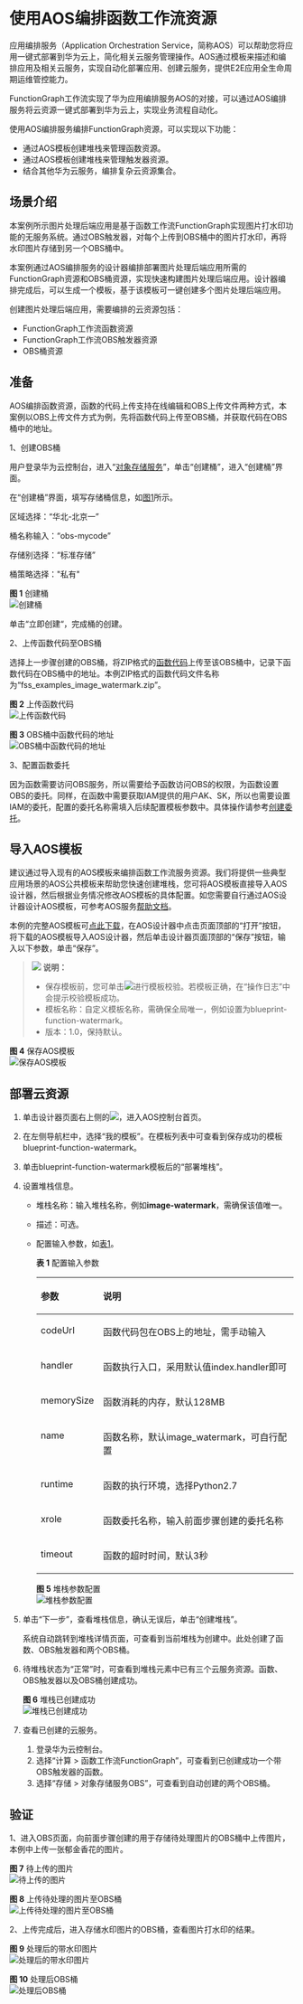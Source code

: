 # 使用AOS编排函数工作流资源<a name="functiongraph_01_0405"></a>

应用编排服务（Application Orchestration Service，简称AOS）可以帮助您将应用一键式部署到华为云上，简化相关云服务管理操作。AOS通过模板来描述和编排应用及相关云服务，实现自动化部署应用、创建云服务，提供E2E应用全生命周期运维管控能力。

FunctionGraph工作流实现了华为应用编排服务AOS的对接，可以通过AOS编排服务将云资源一键式部署到华为云上，实现业务流程自动化。

使用AOS编排服务编排FunctionGraph资源，可以实现以下功能：

-   通过AOS模板创建堆栈来管理函数资源。
-   通过AOS模板创建堆栈来管理触发器资源。
-   结合其他华为云服务，编排复杂云资源集合。

## 场景介绍<a name="section83889103414"></a>

本案例所示图片处理后端应用是基于函数工作流FunctionGraph实现图片打水印功能的无服务系统。通过OBS触发器，对每个上传到OBS桶中的图片打水印，再将水印图片存储到另一个OBS桶中。

本案例通过AOS编排服务的设计器编排部署图片处理后端应用所需的FunctionGraph资源和OBS桶资源，实现快速构建图片处理后端应用。设计器编排完成后，可以生成一个模板，基于该模板可一键创建多个图片处理后端应用。

创建图片处理后端应用，需要编排的云资源包括：

-   FunctionGraph工作流函数资源
-   FunctionGraph工作流OBS触发器资源
-   OBS桶资源

## 准备<a name="section19845154719231"></a>

AOS编排函数资源，函数的代码上传支持在线编辑和OBS上传文件两种方式，本案例以OBS上传文件方式为例，先将函数代码上传至OBS桶，并获取代码在OBS桶中的地址。

1、创建OBS桶

用户登录华为云控制台，进入“[对象存储服务](https://storage.huaweicloud.com/obs/)”，单击“创建桶”，进入“创建桶”界面。

在“创建桶”界面，填写存储桶信息，如[图1](#fig1774412644714)所示。

区域选择：“华北-北京一”

桶名称输入：“obs-mycode”

存储别选择：“标准存储”

桶策略选择："私有"

**图 1**  创建桶<a name="fig1774412644714"></a>  
![](figures/创建桶.png "创建桶")

单击“立即创建“，完成桶的创建。

2、上传函数代码至OBS桶

选择上一步骤创建的OBS桶，将ZIP格式的[函数代码](https://functionstage-examples.obs.myhwclouds.com/fss_examples_image_watermark.zip)上传至该OBS桶中，记录下函数代码在OBS桶中的地址。本例ZIP格式的函数代码文件名称为“fss\_examples\_image\_watermark.zip”。

**图 2**  上传函数代码<a name="fig3263163455510"></a>  
![](figures/上传函数代码.png "上传函数代码")

**图 3**  OBS桶中函数代码的地址<a name="fig1516442316019"></a>  
![](figures/OBS桶中函数代码的地址.png "OBS桶中函数代码的地址")

3、配置函数委托

因为函数需要访问OBS服务，所以需要给予函数访问OBS的权限，为函数设置OBS的委托。同样，在函数中需要获取IAM提供的用户AK、SK，所以也需要设置IAM的委托，配置的委托名称需填入后续配置模板参数中。具体操作请参考[创建委托](https://support.huaweicloud.com/bestpractice-functiongraph/functiongraph_05_0401.html)。

## 导入AOS模板<a name="section33649418811"></a>

建议通过导入现有的AOS模板来编排函数工作流服务资源。我们将提供一些典型应用场景的AOS公共模板来帮助您快速创建堆栈，您可将AOS模板直接导入AOS设计器，然后根据业务情况修改AOS模板的具体配置。如您需要自行通过AOS设计器设计AOS模板，可参考AOS服务[帮助文档](https://support.huaweicloud.com/usermanual-aos/aos_01_0000.html)。

本例的完整AOS模板可[点此下载](https://functionstage-examples.obs.cn-north-1.myhwclouds.com/blueprint-function-watermark.yaml)，在AOS设计器中点击页面顶部的“打开”按钮，将下载的AOS模板导入AOS设计器，然后单击设计器页面顶部的“保存”按钮，输入以下参数，单击“保存”。

>![](public_sys-resources/icon-note.gif) **说明：**   
>-   保存模板前，您可单击![](figures/icon-check.png)进行模板校验。若模板正确，在“操作日志”中会提示校验模板成功。  
>-   模板名称：自定义模板名称，需确保全局唯一，例如设置为blueprint-function-watermark。  
>-   版本：1.0，保持默认。  

**图 4**  保存AOS模板<a name="fig845494641813"></a>  
![](figures/保存AOS模板.png "保存AOS模板")

## 部署云资源<a name="section1065818226204"></a>

1.  单击设计器页面右上侧的![](figures/icon-delete.png)，进入AOS控制台首页。
2.  在左侧导航栏中，选择“我的模板”。在模板列表中可查看到保存成功的模板blueprint-function-watermark。
3.  单击blueprint-function-watermark模板后的“部署堆栈”。
4.  设置堆栈信息。
    -   堆栈名称：输入堆栈名称，例如**image-watermark**，需确保该值唯一。
    -   描述：可选。
    -   配置输入参数，如[表1](#table14183337372)。

        **表 1**  配置输入参数

        <a name="table14183337372"></a>
        <table><thead align="left"><tr id="row171801934375"><th class="cellrowborder" valign="top" width="24%" id="mcps1.2.3.1.1"><p id="p318011313717"><a name="p318011313717"></a><a name="p318011313717"></a><strong id="b181803316379"><a name="b181803316379"></a><a name="b181803316379"></a>参数</strong></p>
        </th>
        <th class="cellrowborder" valign="top" width="76%" id="mcps1.2.3.1.2"><p id="p21808383718"><a name="p21808383718"></a><a name="p21808383718"></a><strong id="b1180234379"><a name="b1180234379"></a><a name="b1180234379"></a>说明</strong></p>
        </th>
        </tr>
        </thead>
        <tbody><tr id="row818020353714"><td class="cellrowborder" valign="top" width="24%" headers="mcps1.2.3.1.1 "><p id="p3180123143718"><a name="p3180123143718"></a><a name="p3180123143718"></a>codeUrl</p>
        </td>
        <td class="cellrowborder" valign="top" width="76%" headers="mcps1.2.3.1.2 "><p id="p518017315378"><a name="p518017315378"></a><a name="p518017315378"></a>函数代码包在OBS上的地址，需手动输入</p>
        </td>
        </tr>
        <tr id="row1018053153717"><td class="cellrowborder" valign="top" width="24%" headers="mcps1.2.3.1.1 "><p id="p1118043183719"><a name="p1118043183719"></a><a name="p1118043183719"></a>handler</p>
        </td>
        <td class="cellrowborder" valign="top" width="76%" headers="mcps1.2.3.1.2 "><p id="p1318015316372"><a name="p1318015316372"></a><a name="p1318015316372"></a>函数执行入口，采用默认值index.handler即可</p>
        </td>
        </tr>
        <tr id="row1418033163717"><td class="cellrowborder" valign="top" width="24%" headers="mcps1.2.3.1.1 "><p id="p918013315373"><a name="p918013315373"></a><a name="p918013315373"></a>memorySize</p>
        </td>
        <td class="cellrowborder" valign="top" width="76%" headers="mcps1.2.3.1.2 "><p id="p2180031371"><a name="p2180031371"></a><a name="p2180031371"></a>函数消耗的内存，默认128MB</p>
        </td>
        </tr>
        <tr id="row19180834373"><td class="cellrowborder" valign="top" width="24%" headers="mcps1.2.3.1.1 "><p id="p4180203103712"><a name="p4180203103712"></a><a name="p4180203103712"></a>name</p>
        </td>
        <td class="cellrowborder" valign="top" width="76%" headers="mcps1.2.3.1.2 "><p id="p11808315376"><a name="p11808315376"></a><a name="p11808315376"></a>函数名称，默认image_watermark，可自行配置</p>
        </td>
        </tr>
        <tr id="row141823383714"><td class="cellrowborder" valign="top" width="24%" headers="mcps1.2.3.1.1 "><p id="p318211312375"><a name="p318211312375"></a><a name="p318211312375"></a>runtime</p>
        </td>
        <td class="cellrowborder" valign="top" width="76%" headers="mcps1.2.3.1.2 "><p id="p218218303718"><a name="p218218303718"></a><a name="p218218303718"></a>函数的执行环境，选择Python2.7</p>
        </td>
        </tr>
        <tr id="row618214315371"><td class="cellrowborder" valign="top" width="24%" headers="mcps1.2.3.1.1 "><p id="p218214315377"><a name="p218214315377"></a><a name="p218214315377"></a>xrole</p>
        </td>
        <td class="cellrowborder" valign="top" width="76%" headers="mcps1.2.3.1.2 "><p id="p141825393720"><a name="p141825393720"></a><a name="p141825393720"></a>函数委托名称，输入前面步骤创建的委托名称</p>
        </td>
        </tr>
        <tr id="row20182638377"><td class="cellrowborder" valign="top" width="24%" headers="mcps1.2.3.1.1 "><p id="p2018273113716"><a name="p2018273113716"></a><a name="p2018273113716"></a>timeout</p>
        </td>
        <td class="cellrowborder" valign="top" width="76%" headers="mcps1.2.3.1.2 "><p id="p1018218315374"><a name="p1018218315374"></a><a name="p1018218315374"></a>函数的超时时间，默认3秒</p>
        </td>
        </tr>
        </tbody>
        </table>

        **图 5**  堆栈参数配置<a name="fig141831735372"></a>  
        ![](figures/堆栈参数配置.png "堆栈参数配置")


5.  单击“下一步”，查看堆栈信息，确认无误后，单击“创建堆栈”。

    系统自动跳转到堆栈详情页面，可查看到当前堆栈为创建中。此处创建了函数、OBS触发器和两个OBS桶。

6.  待堆栈状态为“正常”时，可查看到堆栈元素中已有三个云服务资源。函数、OBS触发器以及OBS桶创建成功。

    **图 6**  堆栈已创建成功<a name="fig2713251193918"></a>  
    ![](figures/堆栈已创建成功.png "堆栈已创建成功")

7.  查看已创建的云服务。
    1.  登录华为云控制台。
    2.  选择“计算 \> 函数工作流FunctionGraph”，可查看到已创建成功一个带OBS触发器的函数。
    3.  选择“存储 \> 对象存储服务OBS”，可查看到自动创建的两个OBS桶。


## 验证<a name="section848572224112"></a>

1、进入OBS页面，向前面步骤创建的用于存储待处理图片的OBS桶中上传图片，本例中上传一张郁金香花的图片。

**图 7**  待上传的图片<a name="fig1044442244315"></a>  
![](figures/待上传的图片.png "待上传的图片")

**图 8**  上传待处理的图片至OBS桶<a name="fig8530202312441"></a>  
![](figures/上传待处理的图片至OBS桶.png "上传待处理的图片至OBS桶")

2、上传完成后，进入存储水印图片的OBS桶，查看图片打水印的结果。

**图 9**  处理后的带水印图片<a name="fig1912214421463"></a>  
![](figures/处理后的带水印图片.png "处理后的带水印图片")

**图 10**  处理后OBS桶<a name="fig22948584465"></a>  
![](figures/处理后OBS桶.png "处理后OBS桶")

